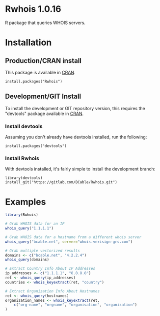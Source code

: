 Rwhois 1.0.16
=============

R package that queries WHOIS servers.

# Installation #

## Production/CRAN install ##

This package is available in [CRAN](https://bcable.net/x/Rwhois/CRAN).

```
install.packages("Rwhois")
```

## Development/GIT Install ##

To install the development or GIT repository version, this requires the "devtools" package available in [CRAN](https://cran.r-project.org/package=devtools).

### Install devtools ###

Assuming you don't already have devtools installed, run the following:

```
install.packages("devtools")
```

### Install Rwhois ###

With devtools installed, it's fairly simple to install the development branch:

```
library(devtools)
install_git("https://gitlab.com/BCable/Rwhois.git")
```

# Examples #

```r
library(Rwhois)

# Grab WHOIS data for an IP
whois_query("1.1.1.1")

# Grab WHOIS data for a hostname from a different whois server
whois_query("bcable.net", server="whois.verisign-grs.com")

# Grab multiple vectorized results
domains <- c("bcable.net", "4.2.2.4")
whois_query(domains)

# Extract Country Info About IP Addresses
ip_addresses <- c("1.1.1.1", "8.8.8.8")
ret <- whois_query(ip_addresses)
countries <- whois_keyextract(ret, "country")

# Extract Organization Info About Hostnames
ret <- whois_query(hostnames)
organization_names <- whois_keyextract(ret,
	c("org-name", "orgname", "organisation", "organization")
)
```
